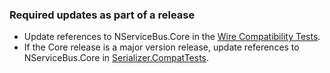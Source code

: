 ### Required updates as part of a release
* Update references to NServiceBus.Core in the [Wire Compatibility Tests](https://github.com/Particular/NServiceBus.WireCompatibilityTests).
* If the Core release is a major version release, update references to NServiceBus.Core in [Serializer.CompatTests](https://github.com/Particular/NServiceBus.Serializers.CompatTests).
